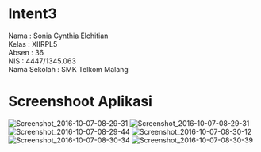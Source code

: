 # Intent3

Nama : Sonia Cynthia Elchitian  <br>
Kelas : XIIRPL5 <br>
Absen : 36 <br>
NIS : 4447/1345.063 <br> 
Nama Sekolah : SMK Telkom Malang <br>

# Screenshoot Aplikasi
![Screenshot_2016-10-07-08-29-31](https://github.com/Soniacyn/Intent3/blob/master/Screenshot_2016-10-07-08-29-31.jpg)
![Screenshot_2016-10-07-08-29-31](https://github.com/Soniacyn/Intent3/blob/master/Screenshot_2016-10-07-08-29-36.jpg)
![Screenshot_2016-10-07-08-29-44](https://github.com/Soniacyn/Intent3/blob/master/Screenshot_2016-10-07-08-29-44.jpg)
![Screenshot_2016-10-07-08-30-12](https://github.com/Soniacyn/Intent3/blob/master/Screenshot_2016-10-07-08-30-12.jpg)
![Screenshot_2016-10-07-08-30-34](https://github.com/Soniacyn/Intent3/blob/master/Screenshot_2016-10-07-08-30-34.jpg)
![Screenshot_2016-10-07-08-30-39](https://github.com/Soniacyn/Intent3/blob/master/Screenshot_2016-10-07-08-30-39.jpg)
